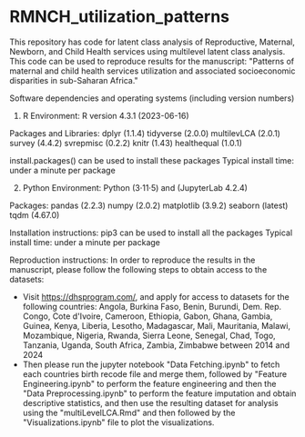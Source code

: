 # RMNCH_utilization_patterns
This repository has code for latent class analysis of Reproductive,  Maternal, Newborn, and Child Health services using multilevel latent class analysis. This code can be used to reproduce results for the manuscript: 
"Patterns of maternal and child health services utilization and associated socioeconomic disparities in sub-Saharan Africa."

Software dependencies and operating systems (including version numbers)

1) R Environment:
R version 4.3.1 (2023-06-16)

Packages and Libraries:
dplyr (1.1.4)
tidyverse (2.0.0)
multilevLCA (2.0.1)
survey (4.4.2)
svrepmisc (0.2.2)
knitr (1.43)
healthequal (1.0.1)

install.packages() can be used to install these packages
Typical install time: under a minute per package


2) Python Environment: 
Python (3·11·5) and (JupyterLab 4.2.4)

Packages: 
pandas (2.2.3)
numpy (2.0.2)
matplotlib (3.9.2)
seaborn (latest)
tqdm (4.67.0)

Installation instructions: pip3 can be used to install all the packages
Typical install time: under a minute per package

Reproduction instructions:
In order to reproduce the results in the manuscript, please follow the following steps to obtain access to the datasets:
- Visit https://dhsprogram.com/, and apply for access to datasets for the following countries: 
Angola, Burkina Faso, Benin, Burundi, Dem. Rep. Congo, Cote d'Ivoire, Cameroon, Ethiopia, Gabon, Ghana, Gambia, Guinea, Kenya, Liberia, Lesotho, Madagascar, Mali, Mauritania, Malawi, Mozambique, Nigeria, Rwanda, Sierra Leone, Senegal, Chad, Togo, Tanzania, Uganda, South Africa, Zambia, Zimbabwe between 2014 and 2024
- Then please run the jupyter notebook "Data Fetching.ipynb" to fetch each countries birth recode file and merge them, followed by "Feature Engineering.ipynb" to perform the feature engineering and then the "Data Preprocessing.ipynb" to perform the feature imputation and obtain descriptive statistics, and then use the resulting dataset for analysis using the "multiLevelLCA.Rmd" and then followed by the "Visualizations.ipynb" file to plot the visualizations.





